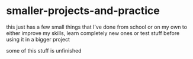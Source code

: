 # smaller-projects-and-practice

this just has a few small things that I've done from school or on my own to either improve my skills, learn completely new ones or test stuff before using it in a bigger project

some of this stuff is unfinished
